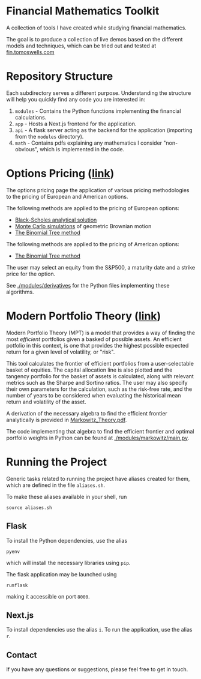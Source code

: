 # Financial Mathematics Toolkit

A collection of tools I have created while studying financial mathematics.

The goal is to produce a collection of live demos based on the different models and techniques, which can be tried out and tested at [fin.tomoswells.com](https://fin.tomoswells.com)

# Repository Structure

Each subdirectory serves a different purpose. Understanding the structure will help you quickly find any code you are interested in:

1. `modules` - Contains the Python functions implementing the financial calculations.
1. `app` - Hosts a Next.js frontend for the application.
2. `api` - A flask server acting as the backend for the application (importing from the `modules` directory).
2. `math` - Contains pdfs explaining any mathematics I consider "non-obvious", which is implemented in the code.

# Options Pricing ([link](https://fin.tomoswells.com/derivatives))

The options pricing page the application of various pricing methodologies to the pricing of European and American options.

The following methods are applied to the pricing of European options:
  - [Black-Scholes analytical solution](https://github.com/tomjwells/finance/blob/master/modules/derivatives/black_scholes.py) 
  - [Monte Carlo simulations](https://github.com/tomjwells/finance/blob/master/modules/derivatives/monte_carlo.py) of geometric Brownian motion
  - [The Binomial Tree method](https://github.com/tomjwells/finance/blob/master/modules/derivatives/binomial_model.py)

The following methods are applied to the pricing of American options:
  - [The Binomial Tree method](https://github.com/tomjwells/finance/blob/master/modules/derivatives/binomial_model.py)

The user may select an equity from the S&P500, a maturity date and a strike price for the option.

See [./modules/derivatives](https://github.com/tomjwells/finance/tree/master/modules/derivatives) for the Python files implementing these algorithms.


# Modern Portfolio Theory ([link](https://fin.tomoswells.com/markowitz))

Modern Portfolio Theory (MPT) is a model that provides a way of finding the most  *efficient* portfolios given a basked of possible assets. An efficient potfolio in this context, is one that provides the highest possible expected return for a given level of volatility, or "risk".

This tool calculates the frontier of efficient portfolios from a user-selectable basket of equities. The capital allocation line is also plotted and the tangency portfolio for the basket of assets is calculated, along with relevant metrics such as the Sharpe and Sortino ratios. The user may also specify their own parameters for the calculation, such as the risk-free rate, and the number of years to be considered when evaluating the historical mean return and volatility of the asset.

A derivation of the necessary algebra to find the efficient frontier analytically is provided in [Markowitz_Theory.pdf](https://github.com/tomjwells/finance/blob/master/modules/markowitz/Markowitz_Theory.pdf).

The code implementing that algebra to find the efficient frontier and optimal portfolio weights in Python can be found at [./modules/markowitz/main.py](https://github.com/tomjwells/finance/blob/master/modules/markowitz/main.py).

# Running the Project

Generic tasks related to running the project have aliases created for them, which are defined in the file `aliases.sh`. 

To make these aliases available in your shell, run
```
source aliases.sh
```

## Flask

To install the Python dependencies, use the alias
```
pyenv
```
which will install the necessary libraries using `pip`.

The flask application may be launched using
```
runflask
```
making it accessible on port `8000`.

## Next.js

To install dependencies use the alias `i`. To run the application, use the alias `r`.

## Contact
If you have any questions or suggestions, please feel free to get in touch.